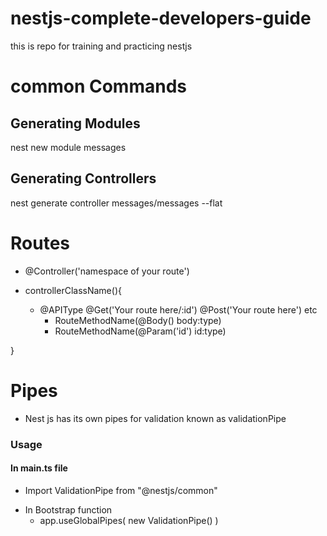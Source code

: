 # nestjs-complete-developers-guide

this is repo for training and practicing nestjs

# common Commands

## Generating Modules

nest new module messages

## Generating Controllers

nest generate controller messages/messages --flat

# Routes

- @Controller('namespace of your route')

* controllerClassName(){

  - @APIType @Get('Your route here/:id') @Post('Your route here') etc
    - RouteMethodName(@Body() body:type)
    - RouteMethodName(@Param('id') id:type)

}

# Pipes

- Nest js has its own pipes for validation known as validationPipe

### Usage

#### In main.ts file

- Import ValidationPipe from "@nestjs/common"

* In Bootstrap function
  - app.useGlobalPipes(
    new ValidationPipe()
    )
